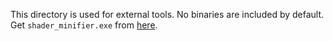 This directory is used for external tools. No binaries are included by default.
Get `shader_minifier.exe` from [here](https://github.com/laurentlb/Shader_Minifier/releases/).
